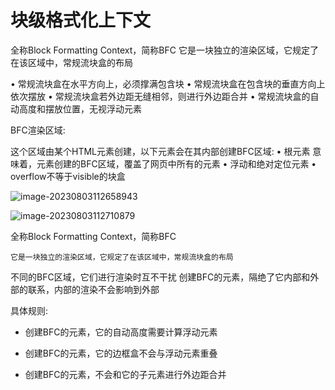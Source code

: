 # 块级格式化上下文

全称Block Formatting Context，简称BFC 它是一块独立的渲染区域，它规定了在该区域中，常规流块盒的布局

• 常规流块盒在水平方向上，必须撑满包含块
 • 常规流块盒在包含块的垂直方向上依次摆放
 • 常规流块盒若外边距无缝相邻，则进行外边距合并 • 常规流块盒的自动高度和摆放位置，无视浮动元素

BFC渲染区域:

这个区域由某个HTML元素创建，以下元素会在其内部创建BFC区域: • 根元素 意味着，<html>元素创建的BFC区域，覆盖了网页中所有的元素
 • 浮动和绝对定位元素
 • overflow不等于visible的块盒

![image-20230803112658943](https://qiniucloud.qishilong.space/images/202308031126968.png)

![image-20230803112710879](https://qiniucloud.qishilong.space/images/202308031127903.png)

全称Block Formatting Context，简称BFC

```
它是一块独立的渲染区域，它规定了在该区域中，常规流块盒的布局
```

不同的BFC区域，它们进行渲染时互不干扰 创建BFC的元素，隔绝了它内部和外部的联系，内部的渲染不会影响到外部

具体规则:

-   创建BFC的元素，它的自动高度需要计算浮动元素 

-   创建BFC的元素，它的边框盒不会与浮动元素重叠 

-   创建BFC的元素，不会和它的子元素进行外边距合并